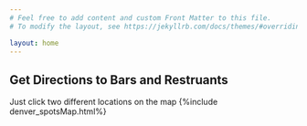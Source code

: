 ```yaml
---
# Feel free to add content and custom Front Matter to this file.
# To modify the layout, see https://jekyllrb.com/docs/themes/#overriding-theme-defaults

layout: home
---
```

## **Get Directions to Bars and Restruants**
Just click two different locations on the map
{%include denver_spotsMap.html%}